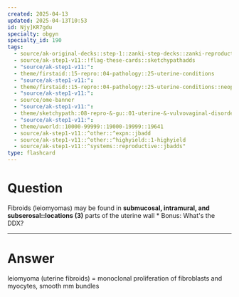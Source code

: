 ```yaml
---
created: 2025-04-13
updated: 2025-04-13T10:53
id: Njy]KR7gdu
specialty: obgyn
specialty_id: 190
tags:
  - source/ak-original-decks::step-1::zanki-step-decks::zanki-reproductive::reproductive-pathology
  - source/ak-step1-v11::!flag-these-cards::sketchypathadds
  - "source/ak-step1-v11:": 
  - theme/firstaid::15-repro::04-pathology::25-uterine-conditions
  - "source/ak-step1-v11:": 
  - theme/firstaid::15-repro::04-pathology::25-uterine-conditions::neoplastic::leiomyoma
  - "source/ak-step1-v11:": 
  - source/ome-banner
  - "source/ak-step1-v11:": 
  - theme/sketchypath::08-repro-&-gu::01-uterine-&-vulvovaginal-disorders::01-abnormal-uterine-bleeding-(aub)-&-endometriosis
  - "source/ak-step1-v11:": 
  - theme/uworld::10000-99999::19000-19999::19641
  - source/ak-step1-v11::^other::^expn::jbadd
  - source/ak-step1-v11::^other::^highyield::1-highyield
  - source/ak-step1-v11::^systems::reproductive::jbadds"
type: flashcard
---
```


# Question
Fibroids (leiomyomas) may be found in **submucosal, intramural, and subserosal::locations (3)** parts of the uterine wall  * Bonus: What's the DDX?

---

# Answer
leiomyoma (uterine fibroids) = monoclonal proliferation of fibroblasts and myocytes, smooth mm bundles